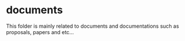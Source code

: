 # documents
This folder is mainly related to documents and documentations such as proposals, papers and etc...
